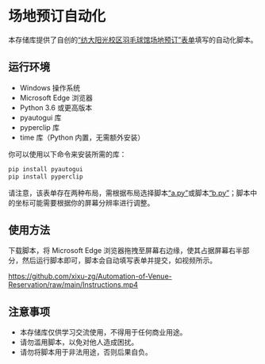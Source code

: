 # 场地预订自动化

本存储库提供了自创的[“纺大阳光校区羽毛球馆场地预订”表单](https://www.chaojibiaodan.com/form/1d1u2Nk8)填写的自动化脚本。

## 运行环境

- Windows 操作系统
- Microsoft Edge 浏览器
- Python 3.6 或更高版本
- pyautogui 库
- pyperclip 库
- time 库（Python 内置，无需额外安装）

你可以使用以下命令来安装所需的库：

```bash
pip install pyautogui
pip install pyperclip
```

请注意，该表单存在两种布局，需根据布局选择脚本[“a.py”](https://github.com/xixu-zg/Automation-of-Venue-Reservation/blob/main/script/a.py)或脚本[“b.py”](https://github.com/xixu-zg/Automation-of-Venue-Reservation/blob/main/script/b.py)；脚本中的坐标可能需要根据你的屏幕分辨率进行调整。

## 使用方法

下载脚本，将 Microsoft Edge 浏览器拖拽至屏幕右边缘，使其占据屏幕右半部分，然后运行脚本即可，脚本会自动填写表单并提交，如视频所示。

https://github.com/xixu-zg/Automation-of-Venue-Reservation/raw/main/Instructions.mp4

## 注意事项

- 本存储库仅供学习交流使用，不得用于任何商业用途。
- 请勿滥用脚本，以免对他人造成困扰。
- 请勿将脚本用于非法用途，否则后果自负。
